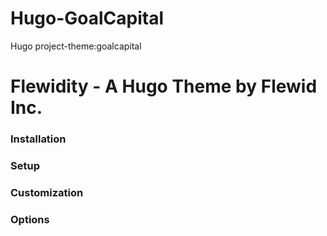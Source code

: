 # Hugo-GoalCapital
Hugo project-theme:goalcapital

# Flewidity - A Hugo Theme by Flewid Inc. 

### Installation 

### Setup 

### Customization 

### Options 




